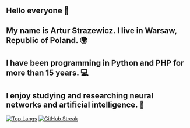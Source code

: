 ## Hello everyone 👋  
## My name is Artur Strazewicz. I live in Warsaw, Republic of Poland. 🌍  
## I have been programming in Python and PHP for more than 15 years. 💻  
## I enjoy studying and researching neural networks and artificial intelligence. 🤖  
[![Top Langs](https://github-readme-stats.vercel.app/api/top-langs/?username=istark)](https://github.com/istark/istark) [![GitHub Streak](https://streak-stats.demolab.com/?user=istark)](https://github.com/istark/istark)
<!--
**iStark/iStark** is a ✨ _special_ ✨ repository because its `README.md` (this file) appears on your GitHub profile.

Here are some ideas to get you started:

- 🔭 I’m currently working on ...
- 🌱 I’m currently learning ...
- 👯 I’m looking to collaborate on ...
- 🤔 I’m looking for help with ...
- 💬 Ask me about ...
- 📫 How to reach me: ...
- 😄 Pronouns: ...
- ⚡ Fun fact: ...
-->
